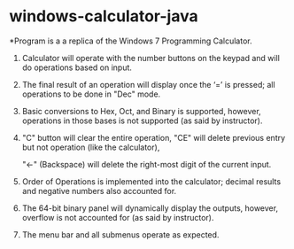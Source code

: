 # windows-calculator-java

*Program is a a replica of the Windows 7 Programming Calculator.

1) Calculator will operate with the number buttons on the keypad and will do operations based on input. 

2) The final result of an operation will display once the ‘=’ is pressed; all operations to be done in "Dec" mode.

3) Basic conversions to Hex, Oct, and Binary is supported, however, operations in those bases is not supported (as said by instructor). 

4) "C" button will clear the entire operation, "CE" will delete previous entry but not operation (like the calculator),

   "<-" (Backspace) will delete the right-most digit of the current input. 
   
5) Order of Operations is implemented into the calculator; decimal results and negative numbers also accounted for. 

6) The 64-bit binary panel will dynamically display the outputs, however, overflow is not accounted for (as said by instructor). 

7) The menu bar and all submenus operate as expected. 
